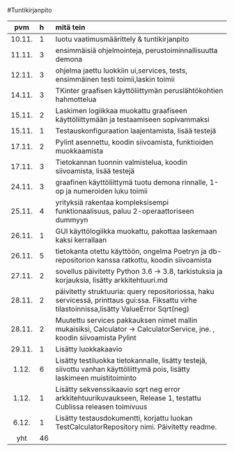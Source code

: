 #Tuntikirjanpito

|pvm | h | mitä tein |
|:--:|:--|:----|
|10.11.|1| luotu vaatimusmäärittely & tuntikirjanpito|
|11.11.|3| ensimmäisiä ohjelmointeja, perustoiminnallisuutta demona|
|12.11.|3| ohjelma jaettu luokkiin ui,services, tests, ensimmäinen testi toimii,laskin toimii|
|14.11.|3| TKinter graafisen käyttöliittymän peruslähtökohtien hahmottelua|
|15.11.|2| Laskimen logiikkaa muokattu graafiseen käyttöliittymään ja testaamiseen sopivammaksi|
|15.11.|1| Testauskonfiguraation laajentamista, lisää testejä|
|17.11.|2| Pylint asennettu, koodin siivoamista, funktioiden muokkaamista|
|17.11.|3| Tietokannan tuonnin valmistelua, koodin siivoamista, lisää testejä|
|24.11.|3| graafinen käyttöliittymä tuotu demona rinnalle, 1-op ja numeroiden luku toimii|
|25.11.|4| yrityksiä rakentaa kompleksisempi funktionaalisuus, paluu 2-operaattoriseen dummyyn|
|26.11.|1| GUI käyttölogiikka muokattu, pakottaa laskemaan kaksi kerrallaan|
|26.11.|5| tietokanta otettu käyttöön, ongelma Poetryn ja db-repositorion kanssa ratkottu, koodin siivoamista|
|27.11.|2| sovellus päivitetty Python 3.6 -> 3.8, tarkistuksia ja korjauksia, lisätty arkkitehtuuri.md|
|28.11.|2| päivitetty struktuuria: query repositoriossa, haku servicessä, printtaus gui:ssa. Fiksattu virhe tilastoinnissa,lisätty ValueError Sqrt(neg) |
|28.11.|2| Muutettu services pakkauksen nimet mallin mukaisiksi, Calculator -> CalculatorService, jne. , koodin siivoamista Pylint|
|29.11.|1| Lisätty luokkakaavio|
|1.12.|6| Lisätty testiluokka tietokannalle, lisätty testejä, siivottu vanhan käyttöliittymä pois, lisätty laskimeen muistitoiminto|
|1.12.|1| Lisätty sekvenssikaavio sqrt neg error arkkitehtuurikuvaukseen, Release 1, testattu Cublissa releasen toimivuus|
|6.12.|1| Lisätty testausdokumentti, korjattu luokan TestCalculatorRepository nimi. Päivitetty readme.|
|yht |46|
